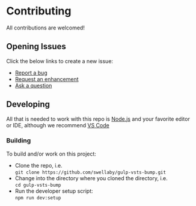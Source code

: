 # Contributing
All contributions are welcomed!

## Opening Issues
Click the below links to create a new issue:

- [Report a bug][create-bug-url]
- [Request an enhancement][create-enhancement-url]
- [Ask a question][create-question-url]

## Developing
All that is needed to work with this repo is [Node.js][nodejs-url] and your favorite editor or IDE, although we recommend [VS Code][vscode-url]

### Building
To build and/or work on this project:

- Clone the repo, i.e.  
 `git clone https://github.com/swellaby/gulp-vsts-bump.git`
- Change into the directory where you cloned the directory, i.e.  
 `cd gulp-vsts-bump`
- Run the developer setup script:  
`npm run dev:setup`

[create-bug-url]: https://github.com/swellaby/gulp-vsts-bump/issues/new?template=BUG_TEMPLATE.md&label=bug&title=Bug:
[create-question-url]: https://github.com/swellaby/gulp-vsts-bump/issues/new?template=QUESTION_TEMPLATE.md&label=question&title=Q:
[create-enhancement-url]: https://github.com/swellaby/gulp-vsts-bump/issues/new?template=ENHANCEMENT_TEMPLATE.md&label=enhancement&title=E:
[nodejs-url]:https://nodejs.org/en/download/
[vscode-url]: https://code.visualstudio.com/